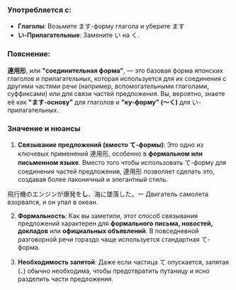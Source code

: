 ### Употребляется с:

- **Глаголы**: Возьмите ます-форму глагола и уберите ます
- **い-Прилагательные**: Замените い на く.


### Пояснение:

**連用形**, или **"соединительная форма"**, — это базовая форма японских глаголов и прилагательных, которая используется для их соединения с другими частями речи (например, вспомогательными глаголами, суффиксами) или для связи частей предложения. Вы, вероятно, знаете её как **"ます-основу"** для глаголов и **"ку-форму" (〜く)** для い-прилагательных.


### Значение и нюансы

1. **Связывание предложений (вместо て-формы)**: Это одно из ключевых применений 連用形, особенно в **формальном или письменном языке**. Вместо того чтобы использовать て-форму для соединения частей предложения, 連用形 позволяет сделать это, создавая более лаконичный и элегантный стиль.

飛行機のエンジンが爆発を**し**、海に墜落した。ー Двигатель самолета взорвался, и он упал в океан.

2. **Формальность**: Как вы заметили, этот способ связывания предложений характерен для **формального письма, новостей, докладов** или **официальных объявлений**. В повседневной разговорной речи гораздо чаще используется стандартная て-форма.

3. **Необходимость запятой**: Даже если частица て опускается, запятая (、) обычно необходима, чтобы предотвратить путаницу и ясно разделить части предложения.